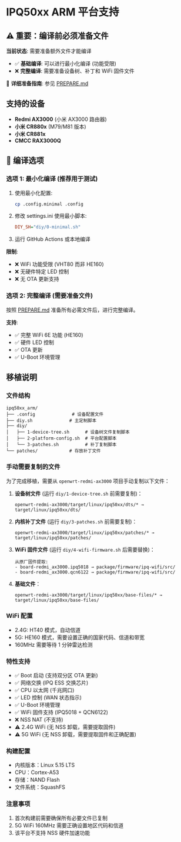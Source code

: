 # IPQ50xx ARM 平台支持

## ⚠️ 重要：编译前必须准备文件

**当前状态**: 需要准备额外文件才能编译

- ✅ **基础编译**: 可以进行最小化编译 (功能受限)
- ❌ **完整编译**: 需要准备设备树、补丁和 WiFi 固件文件

📖 **详细准备指南**: 参见 [PREPARE.md](./PREPARE.md)

## 支持的设备

- **Redmi AX3000** (小米 AX3000 路由器)
- **小米 CR880x** (M79/M81 版本)
- **小米 CR881x**
- **CMCC RAX3000Q**

## 🚀 编译选项

### 选项 1: 最小化编译 (推荐用于测试)

1. 使用最小化配置:
   ```bash
   cp .config.minimal .config
   ```

2. 修改 settings.ini 使用最小脚本:
   ```ini
   DIY_SH="diy/0-minimal.sh"
   ```

3. 运行 GitHub Actions 或本地编译

**限制**:
- ❌ WiFi 功能受限 (VHT80 而非 HE160)
- ❌ 无硬件特定 LED 控制
- ❌ 无 OTA 更新支持

### 选项 2: 完整编译 (需要准备文件)

按照 [PREPARE.md](./PREPARE.md) 准备所有必需文件后，进行完整编译。

**支持**:
- ✅ 完整 WiFi 6E 功能 (HE160)
- ✅ 硬件 LED 控制
- ✅ OTA 更新
- ✅ U-Boot 环境管理

## 移植说明

### 文件结构

```
ipq50xx_arm/
├── .config              # 设备配置文件
├── diy.sh              # 主定制脚本
├── diy/
│   ├── 1-device-tree.sh      # 设备树文件复制脚本
│   ├── 2-platform-config.sh  # 平台配置脚本
│   └── 3-patches.sh          # 补丁复制脚本
└── patches/            # 存放补丁文件
```

### 手动需要复制的文件

为了完成移植，需要从 `openwrt-redmi-ax3000` 项目手动复制以下文件：

1. **设备树文件** (运行 `diy/1-device-tree.sh` 前需要复制)：
   ```
   openwrt-redmi-ax3000/target/linux/ipq50xx/dts/* → target/linux/ipq50xx/dts/
   ```

2. **内核补丁文件** (运行 `diy/3-patches.sh` 前需要复制)：
   ```
   openwrt-redmi-ax3000/target/linux/ipq50xx/patches/* → target/linux/ipq50xx/patches/
   ```

3. **WiFi 固件文件** (运行 `diy/4-wifi-firmware.sh` 后需要替换)：
   ```
   从原厂固件提取:
   - board-redmi_ax3000.ipq5018 → package/firmware/ipq-wifi/src/
   - board-redmi_ax3000.qcn6122 → package/firmware/ipq-wifi/src/
   ```

4. **基础文件**：
   ```
   openwrt-redmi-ax3000/target/linux/ipq50xx/base-files/* → target/linux/ipq50xx/base-files/
   ```

### WiFi 配置

- 2.4G: HT40 模式，自动信道
- 5G: HE160 模式，需要设置正确的国家代码、信道和带宽
- 160MHz 需要等待 1 分钟雷达检测

### 特性支持

- ✅ Boot 启动 (支持双分区 OTA 更新)
- ✅ 网络交换 (IPQ ESS 交换芯片)
- ✅ CPU 以太网 (千兆网口)
- ✅ LED 控制 (WAN 状态指示)
- ✅ U-Boot 环境管理
- ✅ WiFi 固件支持 (IPQ5018 + QCN6122)
- ❌ NSS NAT (不支持)
- ⚠️ 2.4G WiFi (无 NSS 卸载，需要提取固件)
- ⚠️ 5G WiFi (无 NSS 卸载，需要提取固件和正确配置)

### 构建配置

- 内核版本：Linux 5.15 LTS
- CPU：Cortex-A53
- 存储：NAND Flash
- 文件系统：SquashFS

### 注意事项

1. 首次构建前需要确保所有必要文件已复制
2. 5G WiFi 160MHz 需要正确设置地区代码和信道
3. 该平台不支持 NSS 硬件加速功能